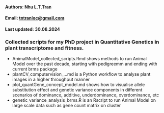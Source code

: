 #### Authors: Nhu L.T.Tran
#### Email: tntranloc@gmail.com
#### Last updated: 30.08.2024

### Collected scripts for my PhD project in Quantitative Genetics in plant transcriptome and fitness. 

- AnimalModel_collected_scripts.Rmd shows methods to run Animal Model over the past decade, starting with pedigreemm and ending with current brms package
- plantCV_computervision_...md is a Python workflow to analyse plant images in a higher throughput manner
- plot_quantGene_concept_model.md shows how to visualise allele substitution effect and genetic variance components in different scenarios of dominance, additive, underdominance, overdominance, etc
- genetic_variance_analysis_brms.R is an Rscript to run Animal Model on large scale data such as gene count matrix on cluster
  

